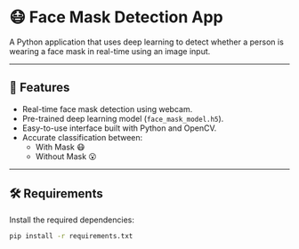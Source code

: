 # 😷 Face Mask Detection App

A Python application that uses deep learning to detect whether a person is wearing a face mask in real-time using an  image input.

---

## 📌 Features

- Real-time face mask detection using webcam.
- Pre-trained deep learning model (`face_mask_model.h5`).
- Easy-to-use interface built with Python and OpenCV.
- Accurate classification between:
  - With Mask 😷
  - Without Mask 😮

---

## 🛠️ Requirements

Install the required dependencies:

```bash
pip install -r requirements.txt
